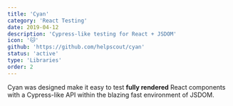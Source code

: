 ```yaml
---
title: 'Cyan'
category: 'React Testing'
date: 2019-04-12
description: 'Cypress-like testing for React + JSDOM'
icon: '🐱'
github: 'https://github.com/helpscout/cyan'
status: 'active'
type: 'Libraries'
order: 2
---
```


Cyan was designed make it easy to test **fully rendered** React components with a Cypress-like API within the blazing fast environment of JSDOM.
